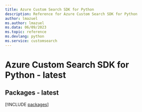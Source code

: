 ```yaml
---
title: Azure Custom Search SDK for Python
description: Reference for Azure Custom Search SDK for Python
author: lmazuel
ms.author: lmazuel
ms.data: 06/09/2023
ms.topic: reference
ms.devlang: python
ms.service: customsearch
---
```

# Azure Custom Search SDK for Python - latest
## Packages - latest
[!INCLUDE [packages](custom-search-index.md)]